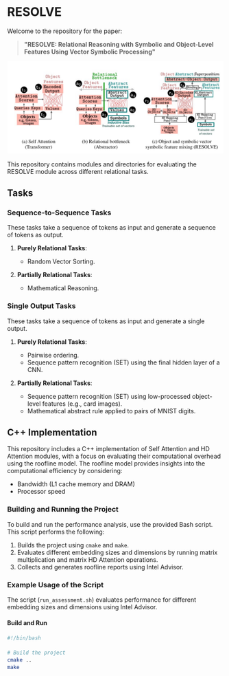 # RESOLVE

Welcome to the repository for the paper:

> **"RESOLVE: Relational Reasoning with Symbolic and Object-Level Features Using Vector Symbolic Processing"**

![Architecture Diagram](image/resolve.png)

This repository contains modules and directories for evaluating the RESOLVE module across different relational tasks.

## Tasks

### Sequence-to-Sequence Tasks
These tasks take a sequence of tokens as input and generate a sequence of tokens as output.

1. **Purely Relational Tasks**:
   - Random Vector Sorting.

2. **Partially Relational Tasks**:
   - Mathematical Reasoning.

### Single Output Tasks
These tasks take a sequence of tokens as input and generate a single output.

1. **Purely Relational Tasks**:
   - Pairwise ordering.
   - Sequence pattern recognition (SET) using the final hidden layer of a CNN.

2. **Partially Relational Tasks**:
   - Sequence pattern recognition (SET) using low-processed object-level features (e.g., card images).
   - Mathematical abstract rule applied to pairs of MNIST digits.

## C++ Implementation

This repository includes a C++ implementation of Self Attention and HD Attention modules, with a focus on evaluating their computational overhead using the roofline model. The roofline model provides insights into the computational efficiency by considering:
- Bandwidth (L1 cache memory and DRAM)
- Processor speed

### Building and Running the Project
To build and run the performance analysis, use the provided Bash script. This script performs the following:

1. Builds the project using `cmake` and `make`.
2. Evaluates different embedding sizes and dimensions by running matrix multiplication and matrix HD Attention operations.
3. Collects and generates roofline reports using Intel Advisor.

### Example Usage of the Script

The script (`run_assessment.sh`) evaluates performance for different embedding sizes and dimensions using Intel Advisor.

#### Build and Run
```bash
#!/bin/bash

# Build the project
cmake ..
make
